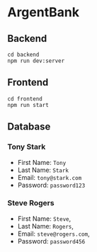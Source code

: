 # ArgentBank

## Backend

```
cd backend
npm run dev:server
```

## Frontend

```
cd frontend
npm run start
```

## Database

### Tony Stark

-   First Name: `Tony`
-   Last Name: `Stark`
-   Email: `tony@stark.com`
-   Password: `password123`

### Steve Rogers

-   First Name: `Steve`,
-   Last Name: `Rogers`,
-   Email: `steve@rogers.com`,
-   Password: `password456`

